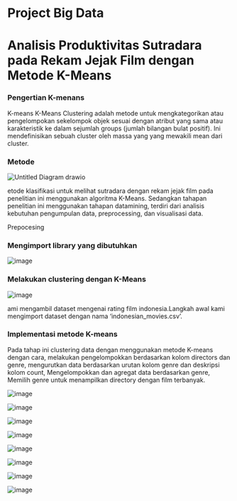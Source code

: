 # Project Big Data
<h1>Analisis Produktivitas Sutradara pada Rekam Jejak Film dengan Metode K-Means</h1>

<h3>Pengertian K-menans</h3>
<p>K-means
K-Means Clustering adalah metode untuk mengkategorikan atau pengelompokan sekelompok objek sesuai dengan atribut yang sama atau karakteristik ke dalam sejumlah groups (jumlah bilangan bulat positif). Ini mendefinisikan sebuah cluster oleh massa yang yang mewakili mean dari cluster.</p>
<h3> Metode </h3>

![Untitled Diagram drawio](https://github.com/AryoBags/BigData/assets/95728907/ed5a5961-47ca-4cac-8a48-46e9e1eb208a)

<P>etode klasifikasi untuk melihat sutradara dengan rekam jejak film pada penelitian ini menggunakan algoritma K-Means.  Sedangkan tahapan penelitian ini menggunakan tahapan datamining, terdiri dari analisis kebutuhan pengumpulan data, preprocessing, dan visualisasi data.</P>
<P> Prepocesing</P>

<h3>Mengimport library yang dibutuhkan</h3>

![image](https://github.com/AryoBags/BigData/assets/95728907/1ceb4884-7823-4e85-8f60-d792ea1ef030)

<h3> Melakukan clustering dengan K-Means</h3>

![image](https://github.com/AryoBags/BigData/assets/95728907/88ee4f61-abb4-46d0-b33f-0e02823dd350)

<p>ami mengambil dataset mengenai rating film indonesia.Langkah awal kami mengimport dataset dengan nama ‘indonesian_movies.csv’. 
</p>

 <h3>Implementasi metode K-means</h3>

<p> Pada tahap ini clustering data dengan menggunakan metode K-means dengan cara, melakukan pengelompokkan berdasarkan kolom directors dan genre, mengurutkan data berdasarkan urutan kolom genre dan deskripsi  kolom count, Mengelompokkan dan agregat data berdasarkan genre, Memilih genre untuk menampilkan directory dengan film terbanyak.
</p>

![image](https://github.com/AryoBags/BigData/assets/95728907/68a506d3-1f8a-41fd-aa38-3b7357143dec)

![image](https://github.com/AryoBags/BigData/assets/95728907/120d6154-8900-4f5b-adb0-6479cda5a960)

![image](https://github.com/AryoBags/BigData/assets/95728907/af4fba27-4f33-4b06-bb8a-f9c256ed7045)

![image](https://github.com/AryoBags/BigData/assets/95728907/49baf98a-cd1a-44dc-8b77-c8b8de4b69d5)

![image](https://github.com/AryoBags/BigData/assets/95728907/1248653d-3190-4d90-8dc8-066bc192cf64)

![image](https://github.com/AryoBags/BigData/assets/95728907/e5700f95-bc37-4a94-9e7e-b15a065bf1b6)

![image](https://github.com/AryoBags/BigData/assets/95728907/cb1052dc-17c7-494d-8e2b-54d220f10ba2)

![image](https://github.com/AryoBags/BigData/assets/95728907/2b890589-7571-4465-bd82-182322dd1897)



